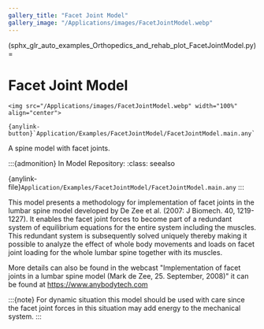 ```yaml
---
gallery_title: "Facet Joint Model"
gallery_image: "/Applications/images/FacetJointModel.webp"
---
```


(sphx_glr_auto_examples_Orthopedics_and_rehab_plot_FacetJointModel.py)=

# Facet Joint Model


````{div} margin sd-text-center
<img src="/Applications/images/FacetJointModel.webp" width="100%" align="center">

{anylink-button}`Application/Examples/FacetJointModel/FacetJointModel.main.any`

````

A spine model with facet joints.


:::{admonition} In Model Repository:
:class: seealso

{anylink-file}`Application/Examples/FacetJointModel/FacetJointModel.main.any`
:::

This model presents a methodology for implementation of facet joints in the
lumbar spine model developed by De Zee et al. (2007: J Biomech. 40, 1219-1227).
It enables the facet joint forces to become part of a redundant system of
equilibrium equations for the entire system including the muscles. This
redundant system is subsequently solved uniquely thereby making it possible to
analyze the effect of whole body movements and loads on facet joint loading for
the whole lumbar spine together with its muscles.

More details can also be found in the webcast
"Implementation of facet joints in a lumbar spine model (Mark de Zee, 25. September, 2008)"
it can be found at <https://www.anybodytech.com>

:::{note}
For dynamic situation this model should be used with care since the facet
joint forces in this situation may add energy to the mechanical system.
:::
